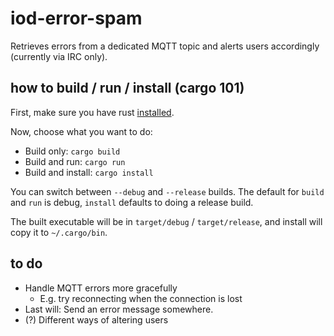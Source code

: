 # iod-error-spam

Retrieves errors from a dedicated MQTT topic and alerts users accordingly
(currently via IRC only).

## how to build / run / install (cargo 101)

First, make sure you have rust [installed][rust-install].

Now, choose what you want to do:

* Build only: `cargo build`
* Build and run: `cargo run`
* Build and install: `cargo install`

You can switch between `--debug` and `--release` builds. The default for `build`
and `run` is debug, `install` defaults to doing a release build.

The built executable will be in `target/debug` / `target/release`, and install
will copy it to `~/.cargo/bin`.

[rust-install]: https://www.rust-lang.org/en-US/install.html

## to do

* Handle MQTT errors more gracefully
  * E.g. try reconnecting when the connection is lost
* Last will: Send an error message somewhere.
* (?) Different ways of altering users

